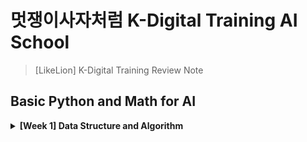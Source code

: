 # 멋쟁이사자처럼 K-Digital Training AI School
> [LikeLion] K-Digital Training Review Note

## Basic Python and Math for AI

<details>
<summary><b>[Week 1] Data Structure and Algorithm </b></summary>   
<div markdown="1">   
   
   
+ [Complexity]()

</div>

<details>
<summary><b>[Week 2] dd </b></summary>   
<div markdown="1">   
  
</div>

<details>
<summary><b>[Week 3] dd </b></summary>   
<div markdown="1">   
  
</div>

